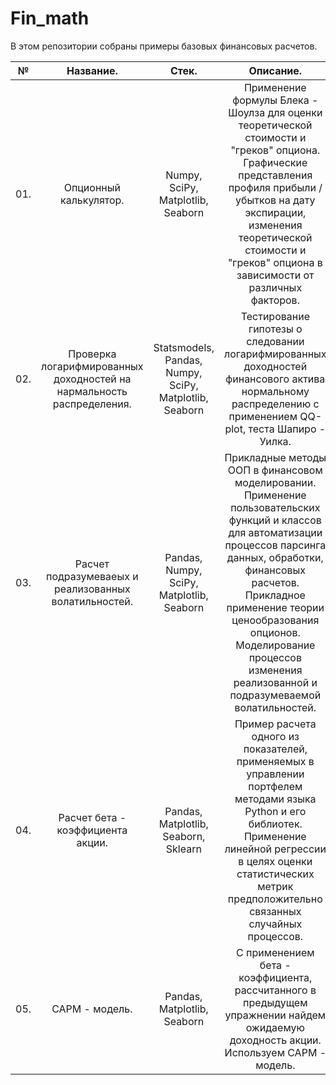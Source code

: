 # Fin_math
В этом репозитории собраны примеры базовых финансовых расчетов.

|**№**|**Название.**|**Стек.**|**Описание.**|**Ключевые слова.**|
|:-:|:-----------------------:|:---:|:-----------------------------------:|:------------:|
|01.|Опционный калькулятор.|Numpy, SciPy, Matplotlib, Seaborn|Применение формулы Блека - Шоулза для оценки теоретической стоимости и "греков" опциона. Графические представления профиля прибыли / убытков на дату экспирации, изменения теоретической стоимости и "греков" опциона в зависимости от различных факторов.|Блек - Шоулз|
|02.|Проверка логарифмированных доходностей на нармальность распределения.|Statsmodels, Pandas, Numpy, SciPy, Matplotlib, Seaborn|Тестирование гипотезы о следовании логарифмированных доходностей финансового актива нормальному распределению с применением QQ-plot, теста Шапиро - Уилка.|Тестирование гипотез, Шапиро - Уилк, QQ - plot|
|03.|Расчет подразумеваеых и реализованных волатильностей.|Pandas, Numpy, SciPy, Matplotlib, Seaborn|Прикладные методы ООП в финансовом моделировании. Применение пользовательских функций и классов для автоматизации процессов парсинга данных, обработки, финансовых расчетов. Прикладное применение теории ценообразования опционов. Моделирование процессов изменения реализованной и подразумеваемой волатильностей.|ООП, Блек - Шоулз, реализованная волатильность, подразумеваемая волатильность, арбитраж волатильностей.|
|04.|Расчет бета - коэффициента акции.|Pandas, Matplotlib, Seaborn, Sklearn|Пример расчета одного из показателей, применяемых в управлении портфелем методами языка Python и его библиотек. Применение линейной регрессии в целях оценки статистических метрик предположительно связанных случайных процессов.|Финансовый менеджмент, управление портфелем, бета - коэффициент, линейная регрессия.|
|05.|CAPM - модель.|Pandas, Matplotlib, Seaborn|С применением бета - коэффициента, рассчитанного в предыдущем упражнении найдем ожидаемую доходность акции. Используем CAPM - модель.|Финансовый менеджмент, CAPM - модель, оценка доходности.|
